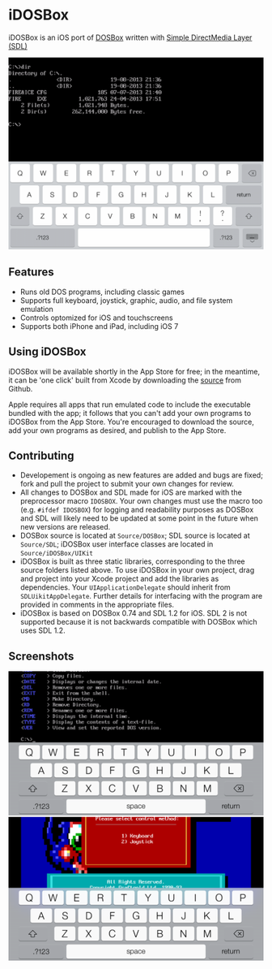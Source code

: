 iDOSBox
=======

iDOSBox is an iOS port of [DOSBox](http://www.dosbox.com/) written with [Simple DirectMedia Layer (SDL)](http://www.libsdl.org/)

![iDOSBox iPad screenshot](/Documentation/idosbox_ipad_keyboard.png)

Features
--------
* Runs old DOS programs, including classic games
* Supports full keyboard, joystick, graphic, audio, and file system emulation
* Controls optomized for iOS and touchscreens
* Supports both iPhone and iPad, including iOS 7

Using iDOSBox
-------------
iDOSBox will be available shortly in the App Store for free; in the meantime, it can be 'one click' built from Xcode by downloading the [source](https://github.com/matthewvilim/iDOSBox) from Github.

Apple requires all apps that run emulated code to include the executable bundled with the app; it follows that you can't add your own programs to iDOSBox from the App Store. You're encouraged to download the source, add your own programs as desired, and publish to the App Store.

Contributing
------------
* Developement is ongoing as new features are added and bugs are fixed; fork and pull the project to submit your own changes for review.
* All changes to DOSBox and SDL made for iOS are marked with the preprocessor macro `IDOSBOX`. Your own changes must use the macro too (e.g. `#ifdef IDOSBOX`) for logging and readability purposes as DOSBox and SDL will likely need to be updated at some point in the future when new versions are released.
* DOSBox source is located at `Source/DOSBox`; SDL source is located at `Source/SDL`; iDOSBox user interface classes are located in `Source/iDOSBox/UIKit`
* iDOSBox is built as three static libraries, corresponding to the three source folders listed above. To use iDOSBox in your own project, drag and project into your Xcode project and add the libraries as dependencies. Your `UIApplicationDelegate` should inherit from `SDLUikitAppDelegate`. Further details for interfacing with the program are provided in comments in the appropriate files.
* iDOSBox is based on DOSBox 0.74 and SDL 1.2 for iOS. SDL 2 is not supported because it is not backwards compatible with DOSBox which uses SDL 1.2.

Screenshots
-----------
![iDOSBox iPhone screenshot](/Documentation/idosbox_iphone_keyboard.png)
![iPhone sample screenshot](/Documentation/idosbox_iphone_sample.png)
